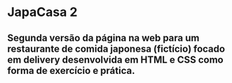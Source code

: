 # JapaCasa 2

## Segunda versão da página na web para um restaurante de comida japonesa (fictício) focado em delivery desenvolvida em HTML e CSS como forma de exercício e prática.
